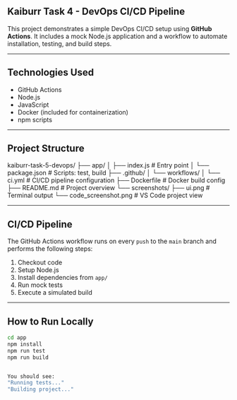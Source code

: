 ## Kaiburr Task 4 - DevOps CI/CD Pipeline

This project demonstrates a simple DevOps CI/CD setup using **GitHub Actions**. It includes a mock Node.js application and a workflow to automate installation, testing, and build steps.

---

##  Technologies Used

- GitHub Actions
- Node.js
- JavaScript
- Docker (included for containerization)
- npm scripts

---

## Project Structure

kaiburr-task-5-devops/
├── app/
│ ├── index.js # Entry point
│ └── package.json # Scripts: test, build
├── .github/
│ └── workflows/
│ └── ci.yml # CI/CD pipeline configuration
├── Dockerfile # Docker build config
├── README.md # Project overview
└── screenshots/
├── ui.png # Terminal output
└── code_screenshot.png # VS Code project view


---

##  CI/CD Pipeline

The GitHub Actions workflow runs on every `push` to the `main` branch and performs the following steps:

1. Checkout code  
2. Setup Node.js  
3. Install dependencies from `app/`  
4. Run mock tests  
5. Execute a simulated build

---

##  How to Run Locally

```bash
cd app
npm install
npm run test
npm run build


You should see:
"Running tests..."
"Building project..."
